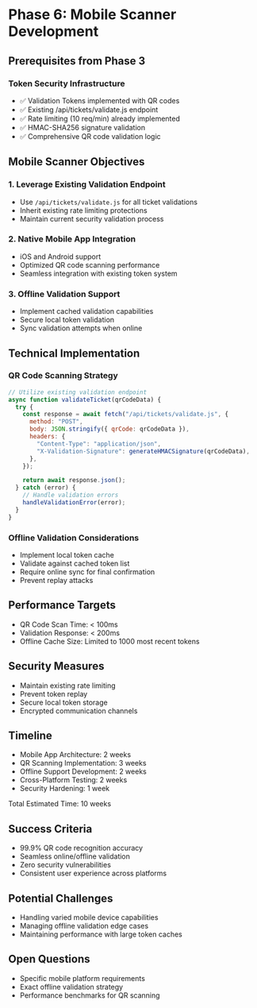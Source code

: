 # Phase 6: Mobile Scanner Development

## Prerequisites from Phase 3

### Token Security Infrastructure

- ✅ Validation Tokens implemented with QR codes
- ✅ Existing /api/tickets/validate.js endpoint
- ✅ Rate limiting (10 req/min) already implemented
- ✅ HMAC-SHA256 signature validation
- ✅ Comprehensive QR code validation logic

## Mobile Scanner Objectives

### 1. Leverage Existing Validation Endpoint

- Use `/api/tickets/validate.js` for all ticket validations
- Inherit existing rate limiting protections
- Maintain current security validation process

### 2. Native Mobile App Integration

- iOS and Android support
- Optimized QR code scanning performance
- Seamless integration with existing token system

### 3. Offline Validation Support

- Implement cached validation capabilities
- Secure local token validation
- Sync validation attempts when online

## Technical Implementation

### QR Code Scanning Strategy

```javascript
// Utilize existing validation endpoint
async function validateTicket(qrCodeData) {
  try {
    const response = await fetch("/api/tickets/validate.js", {
      method: "POST",
      body: JSON.stringify({ qrCode: qrCodeData }),
      headers: {
        "Content-Type": "application/json",
        "X-Validation-Signature": generateHMACSignature(qrCodeData),
      },
    });

    return await response.json();
  } catch (error) {
    // Handle validation errors
    handleValidationError(error);
  }
}
```

### Offline Validation Considerations

- Implement local token cache
- Validate against cached token list
- Require online sync for final confirmation
- Prevent replay attacks

## Performance Targets

- QR Code Scan Time: < 100ms
- Validation Response: < 200ms
- Offline Cache Size: Limited to 1000 most recent tokens

## Security Measures

- Maintain existing rate limiting
- Prevent token replay
- Secure local token storage
- Encrypted communication channels

## Timeline

- Mobile App Architecture: 2 weeks
- QR Scanning Implementation: 3 weeks
- Offline Support Development: 2 weeks
- Cross-Platform Testing: 2 weeks
- Security Hardening: 1 week

Total Estimated Time: 10 weeks

## Success Criteria

- 99.9% QR code recognition accuracy
- Seamless online/offline validation
- Zero security vulnerabilities
- Consistent user experience across platforms

## Potential Challenges

- Handling varied mobile device capabilities
- Managing offline validation edge cases
- Maintaining performance with large token caches

## Open Questions

- Specific mobile platform requirements
- Exact offline validation strategy
- Performance benchmarks for QR scanning
